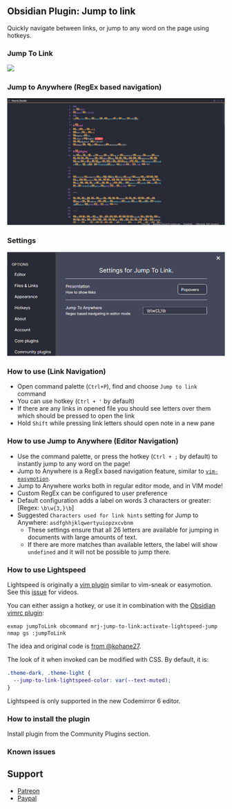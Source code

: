 ## Obsidian Plugin: Jump to link
Quickly navigate between links, or jump to any word on the page using hotkeys.

### Jump To Link
![](https://user-images.githubusercontent.com/5632228/99727862-27fbee80-2a7e-11eb-8af2-7303cc177fca.png)

### Jump to Anywhere (RegEx based navigation)
![](./screenshots/jumptoanywhere.png)

### Settings
![](./screenshots/settings.png)

### How to use (Link Navigation)
- Open command palette (`Ctrl+P`), find and choose `Jump to link` command
- You can use hotkey (`Ctrl + '` by default)
- If there are any links in opened file you should see letters over them which should be pressed to open the link
- Hold `Shift` while pressing link letters should open note in a new pane

### How to use Jump to Anywhere (Editor Navigation)
- Use the command palette, or press the hotkey (`Ctrl + ;` by default) to instantly jump to any word on the page!
- Jump to Anywhere is a RegEx based navigation feature, similar to [`vim-easymotion`](https://github.com/easymotion/vim-easymotion).
- Jump to Anywhere works both in regular editor mode, and in VIM mode!
- Custom RegEx can be configured to user preference
- Default configuration adds a label on words 3 characters or greater: [Regex: `\b\w{3,}\b`]
- Suggested `Characters used for link hints` setting for Jump to Anywhere: `asdfghhjklqwertyuiopzxcvbnm`
  - These settings ensure that all 26 letters are available for jumping in documents with large amounts of text.
  - If there are more matches than available letters, the label will show `undefined` and it will not be possible to jump there.

### How to use Lightspeed

Lightspeed is originally a [vim plugin](https://github.com/ggandor/lightspeed.nvim) similar to vim-sneak or easymotion. See this [issue](https://github.com/mrjackphil/obsidian-jump-to-link/issues/35) for videos.

You can either assign a hotkey, or use it in combination with the [Obsidian vimrc plugin](https://github.com/esm7/obsidian-vimrc-support):

```vimrc
exmap jumpToLink obcommand mrj-jump-to-link:activate-lightspeed-jump
nmap gs :jumpToLink
```

The idea and original code is [from @kohane27](https://github.com/mrjackphil/obsidian-jump-to-link/issues/35#issuecomment-1085905668).

The look of it when invoked can be modified with CSS. By default, it is:

```css
.theme-dark, .theme-light {
  --jump-to-link-lightspeed-color: var(--text-muted);
}
```

Lightspeed is only supported in the new Codemirror 6 editor.

### How to install the plugin

Install plugin from the Community Plugins section.

### Known issues

## Support

- [Patreon](https://patreon.com/mrjackphil)
- [Paypal](https://www.paypal.com/paypalme/mrjackphil)
